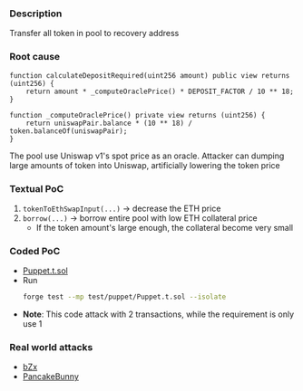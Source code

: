 ### Description

Transfer all token in pool to recovery address

### Root cause

```solidity
function calculateDepositRequired(uint256 amount) public view returns (uint256) {
    return amount * _computeOraclePrice() * DEPOSIT_FACTOR / 10 ** 18;
}

function _computeOraclePrice() private view returns (uint256) {
    return uniswapPair.balance * (10 ** 18) / token.balanceOf(uniswapPair);
}
```

The pool use Uniswap v1's spot price as an oracle. Attacker can dumping large amounts of token into Uniswap, artificially lowering the token price

### Textual PoC

1. `tokenToEthSwapInput(...)` &rarr; decrease the ETH price
2. `borrow(...)` &rarr; borrow entire pool with low ETH collateral price
   - If the token amount's large enough, the collateral become very small

### Coded PoC

- [Puppet.t.sol](../../test/puppet/Puppet.t.sol)
- Run
  ```bash
  forge test --mp test/puppet/Puppet.t.sol --isolate
  ```
- **Note**: This code attack with 2 transactions, while the requirement is only use 1

### Real world attacks

- [bZx](https://www.palkeo.com/en/projets/ethereum/bzx.html)
- [PancakeBunny](https://watchpug.medium.com/the-pancakebunny-bunny-pool-incident-analysis-71fb67c1536e)
